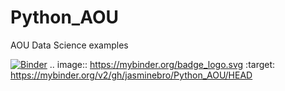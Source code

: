 # Python_AOU
AOU Data Science examples

[![Binder](https://mybinder.org/badge_logo.svg)](https://mybinder.org/v2/gh/jasminebro/Python_AOU/HEAD)
.. image:: https://mybinder.org/badge_logo.svg
 :target: https://mybinder.org/v2/gh/jasminebro/Python_AOU/HEAD
